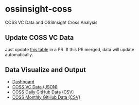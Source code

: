 # ossinsight-coss

COSS VC Data and OSSInsight Cross Analysis

## Update COSS VC Data

Just update [this table](src/main/resources/data/coss_invest.csv) in a PR. If this PR merged, data will update automatically.

## Data Visualize and Output

- [Dashboard](https://meta.gharchive.live/public/dashboard/edb8aa5b-2c4e-465d-8aec-541594df5b83)
- [COSS VC Data (JSON)](http://50.112.156.107:8080/coss/all)
- [COSS Daily GitHub Data (CSV)](http://50.112.156.107:8080/daily/csv)
- [COSS Monthly GitHub Data (CSV)](http://50.112.156.107:8080/monthly/csv)